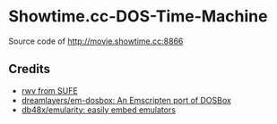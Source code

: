 # Showtime.cc-DOS-Time-Machine
Source code of http://movie.showtime.cc:8866

## Credits
* [rwv from SUFE](https://zczc.cz)
* [dreamlayers/em-dosbox: An Emscripten port of DOSBox](https://github.com/dreamlayers/em-dosbox)
* [db48x/emularity: easily embed emulators](https://github.com/db48x/emularity)
